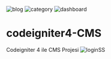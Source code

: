 ![blog](https://user-images.githubusercontent.com/60795718/195561979-62f69fc9-f97f-4a5f-97b9-bfc4024550a3.png)
![category](https://user-images.githubusercontent.com/60795718/195561984-4827f548-e2fb-411f-97e6-61eda82e9225.png)
![dashboard](https://user-images.githubusercontent.com/60795718/195561990-281dc156-ee04-4c9a-aeab-967b1ac1b2c1.png)
# codeigniter4-CMS
Codeigniter 4 ile CMS Projesi
![loginSS](https://user-images.githubusercontent.com/60795718/195561812-a2ce1024-4795-43f4-8994-2a2b9e3129b8.png)
